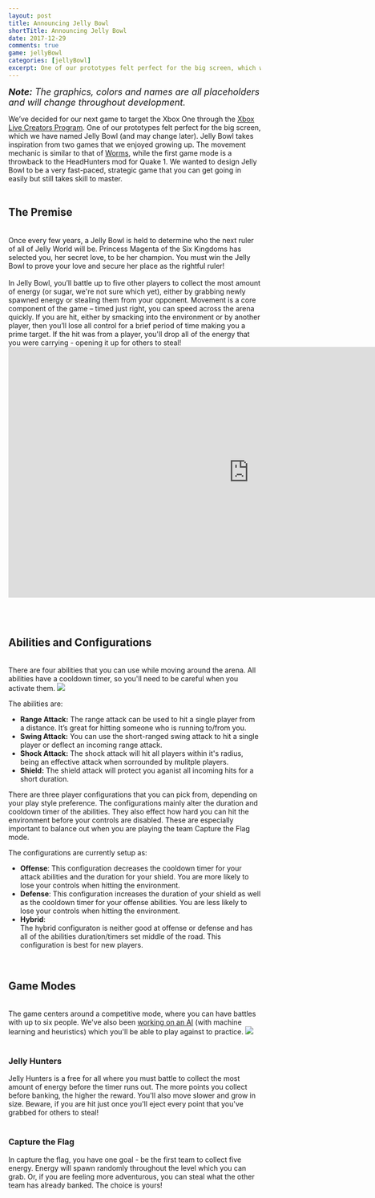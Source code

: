 ```yaml
---
layout: post
title: Announcing Jelly Bowl
shortTitle: Announcing Jelly Bowl
date: 2017-12-29
comments: true
game: jellyBowl
categories: [jellyBowl]
excerpt: One of our prototypes felt perfect for the big screen, which we have named Jelly Bowl (and may change later). Jelly Bowl takes inspiration from two games that we enjoyed growing up...
---
```

 <i style="font-size:18px;"><b>Note:</b> The graphics, colors and names are all placeholders and will change throughout development.</i>

 We’ve decided for our next game to target the Xbox One through the <a href="https://www.xbox.com/en-US/developers/creators-program"> Xbox Live Creators Program</a>. One of our prototypes felt perfect for the big screen, which we have named Jelly Bowl (and may change later). Jelly Bowl takes inspiration from two games that we enjoyed growing up. The movement mechanic is similar to that of <a href="https://en.wikipedia.org/wiki/Worms_(series)">Worms</a>, while the first game mode is a throwback to the HeadHunters mod for Quake 1. We wanted to design Jelly Bowl to be a very fast-paced, strategic game that you can get going in easily but still takes skill to master.
 <br><br>
<h2> The Premise </h2>
<br>
Once every few years, a Jelly Bowl is held to determine who the next ruler of all of Jelly World will be. Princess Magenta of the Six Kingdoms has selected you, her secret love, to be her champion. You must win the Jelly Bowl to prove your love and secure her place as the rightful ruler!
<br><br>
In Jelly Bowl, you’ll battle up to five other players to collect the most amount of energy (or sugar, we're not sure which yet), either by grabbing newly spawned energy or stealing them from your opponent. Movement is a core component of the game – timed just right, you can speed across the arena quickly. If you are hit, either by smacking into the environment or by another player, then you’ll lose all control for a brief period of time making you a prime target. If the hit was from a player, you'll drop all of the energy that you were carrying - opening it up for others to steal!

<iframe class="img-responsive img-thumbnail" style="width: 960px; height: 500px;"  src="https://www.youtube.com/embed/wWNsS-t2zU8" frameborder="0" allowfullscreen></iframe>

<br><br>
<h2> Abilities and Configurations </h2>
<br>
There are four abilities that you can use while moving around the arena. All abilities have a cooldown timer, so you'll need to be careful when you activate them. 

<img src="{{site.base}}/jellyBowlXXIV/2017-12-29/post.png" class="img-responsive img-thumbnail" />

The abilities are:

<ul>
<li><b>Range Attack:</b> The range attack can be used to hit a single player from a distance. It’s great for hitting someone who is running to/from you. </li>
<li><b>Swing Attack:</b> You can use the short-ranged swing attack to hit a single player or deflect an incoming range attack. </li>
<li><b>Shock Attack:</b> The shock attack will hit all players within it's radius, being an effective attack when sorrounded by mulitple players. </li>
<li><b>Shield:</b> The shield attack will protect you aganist all incoming hits for a short duration. </li>
</ul>

There are three player configurations that you can pick from, depending on your play style preference. The configurations mainly alter the duration and cooldown timer of the abilities. They also effect how hard you can hit the environment before your controls are disabled. These are especially important to balance out when you are playing the team Capture the Flag mode. 

The configurations are currently setup as:
<ul>
<li><b>Offense</b>: This configuration decreases the cooldown timer for your attack abilities and the duration for your shield. You are more likely to lose your controls when hitting the environment.</li>
<li><b>Defense</b>: This configuration increases the duration of your shield as well as the cooldown timer for your offense abilities. You are less likely to lose your controls when hitting the environment.</li>
<li><b>Hybrid</b>:</li> The hybrid configuraton is neither good at offense or defense and has all of the abilities duration/timers set middle of the road. This configuration is best for new players.
</ul>
<br>
<h2> Game Modes</h2>
<br>
The game centers around a competitive mode, where you can have battles with up to six people. We've also been <a href="https://youtu.be/BgJZ4cxDMO0">working on an AI</a> (with machine learning and heuristics) which you'll be able to play against to practice. 

<img src="{{site.base}}/jellyBowlXXIV/2017-12-29/8.png" class="img-responsive img-thumbnail" />
<br><br>
<h3 style="text-align: left;">Jelly Hunters</h3>
Jelly Hunters is a free for all where you must battle to collect the most amount of energy before the timer runs out. The more points you collect before banking, the higher the reward. You'll also move slower and grow in size. Beware, if you are hit just once you'll eject every point that you've grabbed for others to steal!
<br><br>
<h3 style="text-align: left;">Capture the Flag</h3>
In capture the flag, you have one goal - be the first team to collect five energy. Energy will spawn randomly throughout the level which you can grab. Or, if you are feeling more adventurous, you can steal what the other team has already banked. The choice is yours!